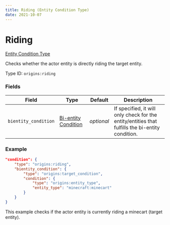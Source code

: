 ```yaml
---
title: Riding (Entity Condition Type)
date: 2021-10-07
---
```


# Riding

[Entity Condition Type](../entity_condition_types.md)

Checks whether the actor entity is directly riding the target entity.

Type ID: `origins:riding`

### Fields

Field | Type | Default | Description
------|------|---------|-------------
`bientity_condition` | [Bi-entity Condition](../bientity_conditions.md) | _optional_ | If specified, it will only check for the entity/entities that fulfills the bi-entity condition.

### Example
```json
"condition": {
    "type": "origins:riding",
    "bientity_condition": {
        "type": "origins:target_condition",
        "condition": {
            "type": "origins:entity_type",
            "entity_type": "minecraft:minecart"
        }
    }
}
```
This example checks if the actor entity is currently riding a minecart (target entity).